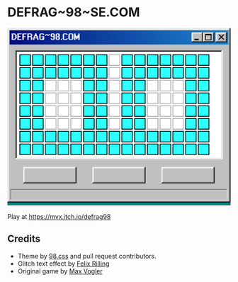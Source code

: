 # DEFRAG~98~SE.COM

![logo](./public/logo.png)

Play at https://mvx.itch.io/defrag98

## Credits

- Theme by [98.css](https://github.com/jdan/98.css) and pull request contributors.
- Glitch text effect by [Felix Rilling](https://codepen.io/FelixRilling/pen/vNJoMy)
- Original game by [Max Vogler](https://github.com/max-vogler)
